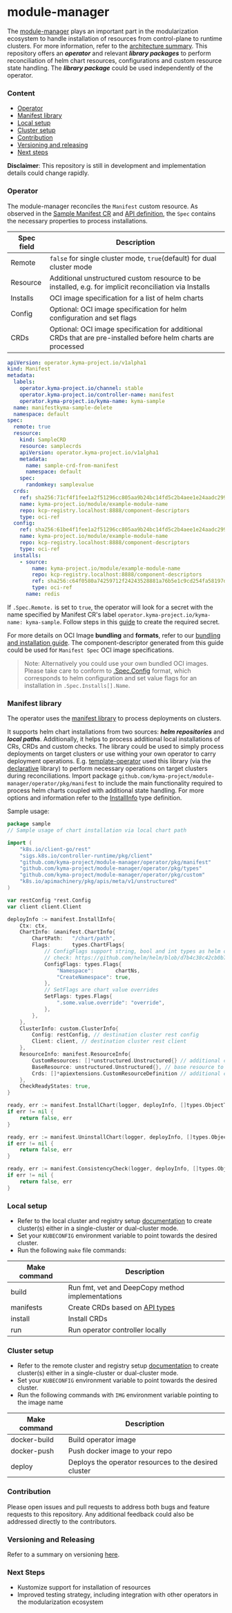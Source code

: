 # module-manager

The [module-manager](#module-manager) plays an important part in the modularization ecosystem to handle installation of resources from control-plane to runtime clusters. 
For more information, refer to the [architecture summary](https://github.com/kyma-project/lifecycle-manager#architecture).
This repository offers an **_operator_** and relevant **_library packages_** to perform reconciliation of helm chart resources, configurations and custom resource state handling.
The **_library package_** could be used independently of the operator.

### Content

* [Operator](#operator)
* [Manifest library](#manifest-library) 
* [Local setup](#local-setup)
* [Cluster setup](#cluster-setup)
* [Contribution](#contribution)
* [Versioning and releasing](#versioning-and-releasing)
* [Next steps](#next-steps)

**Disclaimer**: This repository is still in development and implementation details could change rapidly.

### Operator

The module-manager reconciles the `Manifest` custom resource.
As observed in the [Sample Manifest CR](operator/config/samples/operator_v1alpha1_manifest.yaml) and [API definition](operator/api/v1alpha1/manifest_types.go), 
the `Spec` contains the necessary properties to process installations.

| Spec field | Description                                                                                                   |
|------------|---------------------------------------------------------------------------------------------------------------|
| Remote     | `false` for single cluster mode, `true`(default) for dual cluster mode                                        |
| Resource   | Additional unstructured custom resource to be installed, e.g. for implicit reconciliation via Installs        |
| Installs   | OCI image specification for a list of helm charts                                                             |
| Config     | Optional: OCI image specification for helm configuration and set flags                                        |
| CRDs       | Optional: OCI image specification for additional CRDs that are pre-installed before helm charts are processed |

```yaml
apiVersion: operator.kyma-project.io/v1alpha1
kind: Manifest
metadata:
  labels:
    operator.kyma-project.io/channel: stable
    operator.kyma-project.io/controller-name: manifest
    operator.kyma-project.io/kyma-name: kyma-sample
  name: manifestkyma-sample-delete
  namespace: default
spec:
  remote: true
  resource:
    kind: SampleCRD
    resource: samplecrds
    apiVersion: operator.kyma-project.io/v1alpha1
    metadata:
      name: sample-crd-from-manifest
      namespace: default
    spec:
      randomkey: samplevalue
  crds:
    ref: sha256:71cf4f1fee1a2f51296cc805aa9b24bc14fd5c2b4aee1e24aadc2996b067bb3d
    name: kyma-project.io/module/example-module-name
    repo: kcp-registry.localhost:8888/component-descriptors
    type: oci-ref
  config:
    ref: sha256:61be4f1fee1a2f51296cc805aa9b24bc14fd5c2b4aee1e24aadc2996b067ccec
    name: kyma-project.io/module/example-module-name
    repo: kcp-registry.localhost:8888/component-descriptors
    type: oci-ref
  installs:
    - source:
        name: kyma-project.io/module/example-module-name
        repo: kcp-registry.localhost:8888/component-descriptors
        ref: sha256:c64f0580a74259712f24243528881a76b5e1c9cd254fa58197de93a6347f99b9
        type: oci-ref
      name: redis
```

If `.Spec.Remote.` is set to `true`, the operator will look for a secret with the name specified by Manifest CR's label `operator.kyma-project.io/kyma-name: kyma-sample`. 
Follow steps in this [guide](https://github.com/kyma-project/lifecycle-manager/blob/main/docs/developer/creating-test-environment.md#install-kyma-and-run-lifecycle-manager-operator) to create the required secret.

For more details on OCI Image **bundling** and **formats**, refer to our [bundling and installation guide](https://github.com/kyma-project/lifecycle-manager/tree/main/samples/template-operator#bundling-and-installation).
The component-descriptor generated from this guide could be used for `Manifest Spec` OCI image specifications.

>Note: Alternatively you could use your own bundled OCI images. Please take care to conform to [.Spec.Config](https://github.com/kyma-project/lifecycle-manager/blob/main/samples/template-operator/config.yaml) format, 
> which corresponds to helm configuration and set value flags for an installation in `.Spec.Installs[].Name`.

### Manifest library
The operator uses the [manifest library](https://pkg.go.dev/github.com/kyma-project/module-manager/operator/pkg/manifest) to process deployments on clusters.

It supports helm chart installations from two sources: **_helm repositories_** and **_local paths_**. Additionally, it helps to process additional local installations of CRs, CRDs and custom checks.
The library could be used to simply process deployments on target clusters or use withing your own operator to carry deployment operations. 
E.g. [template-operator](https://github.com/kyma-project/lifecycle-manager/tree/main/samples/template-operator) used this library (via the [declarative](operator/pkg/declarative) library) to perform necessary operations on target clusters during reconciliations.
Import package `github.com/kyma-project/module-manager/operator/pkg/manifest` to include the main functionality required to process helm charts coupled with additional state handling.
For more options and information refer to the [InstallInfo](operator/pkg/manifest/operations.go) type definition.

Sample usage:

```go
package sample
// Sample usage of chart installation via local chart path

import (
    "k8s.io/client-go/rest"
    "sigs.k8s.io/controller-runtime/pkg/client"
    "github.com/kyma-project/module-manager/operator/pkg/manifest"
	"github.com/kyma-project/module-manager/operator/pkg/types"
	"github.com/kyma-project/module-manager/operator/pkg/custom"
	"k8s.io/apimachinery/pkg/apis/meta/v1/unstructured"
)

var restConfig *rest.Config
var client client.Client

deployInfo := manifest.InstallInfo{
    Ctx: ctx,
    ChartInfo: &manifest.ChartInfo{
        ChartPath:   "/chart/path",
        Flags:       types.ChartFlags{
            // ConfigFlags support string, bool and int types as helm chart flags
            // check: https://github.com/helm/helm/blob/d7b4c38c42cb0b77f1bcebf9bb4ae7695a10da0b/pkg/action/install.go#L67
            ConfigFlags: types.Flags{ 
                "Namespace":       chartNs,
                "CreateNamespace": true,
            },
            // SetFlags are chart value overrides
            SetFlags: types.Flags{
                ".some.value.override": "override",
            },      
        },
    },
    ClusterInfo: custom.ClusterInfo{
        Config: restConfig, // destination cluster rest config
        Client: client, // destination cluster rest client
    },
    ResourceInfo: manifest.ResourceInfo{
        CustomResources: []*unstructured.Unstructured{} // additional custom resources to be installed
        BaseResource: unstructured.Unstructured{}, // base resource to be passed for custom checks, usually the reconciled resource
		Crds: []*apiextensions.CustomResourceDefinition // additional custom resource definitions to be installed
    },
    CheckReadyStates: true,
}

ready, err := manifest.InstallChart(logger, deployInfo, []types.ObjectTransform{})
if err != nil {
	return false, err
}

ready, err := manifest.UninstallChart(logger, deployInfo, []types.ObjectTransform{})
if err != nil {
    return false, err
}

ready, err := manifest.ConsistencyCheck(logger, deployInfo, []types.ObjectTransform{})
if err != nil {
    return false, err
}

```

### Local setup

- Refer to the local cluster and registry setup [documentation](https://github.com/kyma-project/lifecycle-manager/blob/main/docs/developer/provision-cluster-and-registry.md#local-cluster-setup) to create cluster(s) either in a single-cluster or dual-cluster mode.
- Set your `KUBECONFIG` environment variable to point towards the desired cluster.
- Run the following `make` file commands:

| Make command | Description                                      |
|--------------|--------------------------------------------------|
| build        | Run fmt, vet and DeepCopy method implementations |
| manifests    | Create CRDs based on [API types](operator/api)   |
| install      | Install CRDs                                     |
| run          | Run operator controller locally                  |

### Cluster setup

- Refer to the remote cluster and registry setup [documentation](https://github.com/kyma-project/lifecycle-manager/blob/main/docs/developer/provision-cluster-and-registry.md#remote-cluster-setup) to create cluster(s) either in a single-cluster or dual-cluster mode.
- Set your `KUBECONFIG` environment variable to point towards the desired cluster.
- Run the following commands with `IMG` environment variable pointing to the image name

| Make command | Description                                           |
|--------------|-------------------------------------------------------|
| docker-build | Build operator image                                  |
| docker-push  | Push docker image to your repo                        |
| deploy       | Deploys the operator resources to the desired cluster |

### Contribution

Please open issues and pull requests to address both bugs and feature requests to this repository. Any additional feedback could also be addressed directly to the contributors.

### Versioning and Releasing
Refer to a summary on versioning [here](https://github.com/kyma-project/lifecycle-manager#versioning-and-releasing).

### Next Steps
- Kustomize support for installation of resources
- Improved testing strategy, including integration with other operators in the modularization ecosystem

